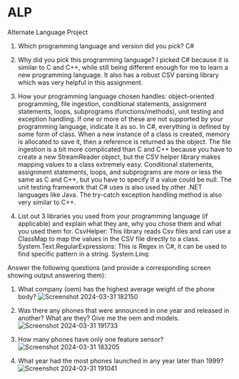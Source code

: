 # ALP
 Alternate Language Project


1) Which programming language and version did you pick?
	C#

2) Why did you pick this programming language?
	I picked C# because it is similar to C and C++, while still being different enough for me to learn a new programming language. It also has a robust CSV parsing library which was very helpful in this assignment.

3) How your programming language chosen handles: object-oriented programming, file ingestion, conditional statements, assignment statements, loops, subprograms (functions/methods), unit testing and exception handling. If one or more of these are not supported by your programming language, indicate it as so. 
	In C#, everything is defined by some form of class. When a new instance of a class is created, memory is allocated to save it, then a reference is returned as the object. The file ingestion is a bit more complicated than C and C++ because you have to create a new StreamReader object, but the CSV helper library makes mapping values to a class extremely easy. Conditional statements, assignment statements, loops, and subprograms are more or less the same as C and C++, but you have to specify if a value could be null. The unit testing framework that C# uses is also used by other .NET languages like Java. The try-catch exception handling method is also very similar to C++.

4) List out 3 libraries you used from your programming language (if applicable) and explain what they are, why you chose them and what you used them for.
	 CsvHelper: This library reads Csv files and can use a ClassMap to map the values in the CSV file directly to a class.
	 System.Text.RegularExpressions: This is Regex in C#, it can be used to find specific pattern in a string.
	 System.Linq:

Answer the following questions (and provide a corresponding screen showing output answering them):

1) What company (oem) has the highest average weight of the phone body?
![Screenshot 2024-03-31 182150](https://github.com/Josh-Toll/ALP/assets/165319440/1a134f2d-42c4-40e5-9167-b7db22982bfb)

2) Was there any phones that were announced in one year and released in another? What are they? Give me the oem and models.
![Screenshot 2024-03-31 191733](https://github.com/Josh-Toll/ALP/assets/165319440/71240b07-7508-4034-b0d7-cb68583fe366)

3) How many phones have only one feature sensor?
![Screenshot 2024-03-31 183205](https://github.com/Josh-Toll/ALP/assets/165319440/28c36e77-eb06-4ae9-ae14-41cb563b75f5)

4) What year had the most phones launched in any year later than 1999?
![Screenshot 2024-03-31 191041](https://github.com/Josh-Toll/ALP/assets/165319440/eb364df4-c128-4232-b353-08c24eb43621)
